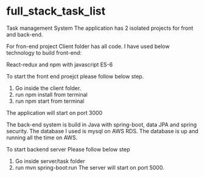 # full_stack_task_list
Task management System
The application has 2 isolated projects for front and back-end.

For fron-end project Client folder has all code. I have used below technology to build front-end:

React-redux and npm with javascript ES-6

To start the front end proejct please follow below step.
   1. Go inside the client folder.
   2. run npm install from terminal
   3. run npm start   from terminal
  
The application will start on port 3000

The back-end system is build in Java with spring-boot, data JPA and spring security. The database I used is mysql on AWS RDS. 
The database is up and running all the time on AWS.

To start backend server Please follow below step
   1. Go inside server/task folder
   2. run mvn spring-boot:run
The server will start on port 5000.
